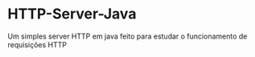 # HTTP-Server-Java
Um simples server HTTP em java feito para estudar o funcionamento de requisições HTTP
